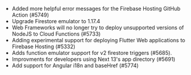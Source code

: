 - Added more helpful error messages for the Firebase Hosting GitHub Action (#5749)
- Upgrade Firestore emulator to 1.17.4
- Web Frameworks will no longer try to deploy unsupported versions of NodeJS to Cloud Functions (#5733)
- Adding experimental support for deploying Flutter Web applications to Firebase Hosting (#5332)
- Adds function emulator support for v2 firestore triggers (#5685).
- Improvments for developers using Next 13's app directory (#5691)
- Add support for Angular i18n and baseHref (#5774)
